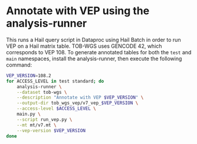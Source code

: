 # Annotate with VEP using the analysis-runner

This runs a Hail query script in Dataproc using Hail Batch in order to run VEP on a Hail matrix table. TOB-WGS uses GENCODE 42, which corresponds to VEP 108. To generate annotated tables for both the `test` and `main` namespaces, install the analysis-runner, then execute the following command:

```sh
VEP_VERSION=108.2
for ACCESS_LEVEL in test standard; do
    analysis-runner \
    --dataset tob-wgs \
    --description "Annotate with VEP $VEP_VERSION" \
    --output-dir tob_wgs_vep/v7_vep_$VEP_VERSION \
    --access-level $ACCESS_LEVEL \
    main.py \
    --script run_vep.py \
    --mt mt/v7.mt \
    --vep-version $VEP_VERSION
done
```
